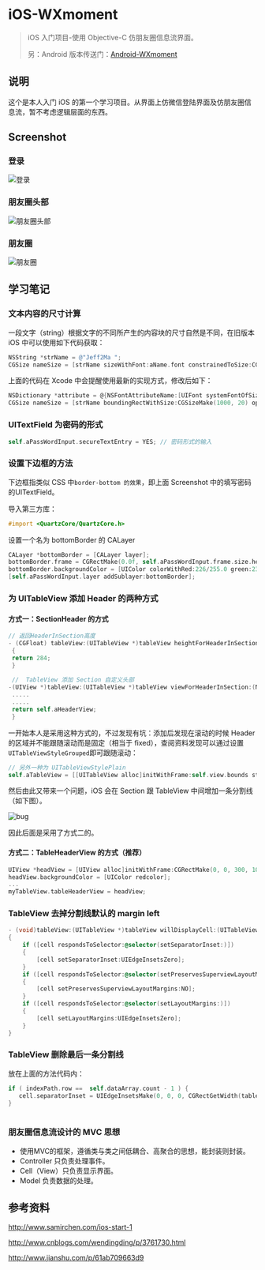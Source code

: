 # iOS-WXmoment

> iOS 入门项目-使用 Objective-C 仿朋友圈信息流界面。
> 
> 另：Android 版本传送门：[Android-WXmoment](https://github.com/Jeff2Ma/Android-WXmoment)

## 说明

这个是本人入门 iOS 的第一个学习项目。从界面上仿微信登陆界面及仿朋友圈信息流，暂不考虑逻辑层面的东西。

## Screenshot

### 登录
![登录](./_screenshot/login.png)

### 朋友圈头部

![朋友圈头部](./_screenshot/wxmoment.png)

### 朋友圈

![朋友圈](./_screenshot/wxmoment2.png)

## 学习笔记

### 文本内容的尺寸计算

一段文字（string）根据文字的不同所产生的内容块的尺寸自然是不同，在旧版本 iOS 中可以使用如下代码获取：

``` Objective-C
NSString *strName = @"Jeff2Ma ";
CGSize nameSize = [strName sizeWithFont:aName.font constrainedToSize:CGSizeMake(MAXFLOAT, aName.frame.size.height)];
```
上面的代码在 Xcode 中会提醒使用最新的实现方式，修改后如下：

``` Objective-C
NSDictionary *attribute = @{NSFontAttributeName:[UIFont systemFontOfSize:16]};
CGSize nameSize = [strName boundingRectWithSize:CGSizeMake(1000, 20) options: NSStringDrawingUsesLineFragmentOrigin | NSStringDrawingTruncatesLastVisibleLine | NSStringDrawingUsesFontLeading attributes:attribute context:nil].size;
```

### UITextField 为密码的形式

``` Objective-C
self.aPassWordInput.secureTextEntry = YES; // 密码形式的输入
```

### 设置下边框的方法

下边框指类似 CSS 中`border-bottom 的效果`，即上面 Screenshot 中的填写密码的UITextField。

导入第三方库：

``` Objective-C
#import <QuartzCore/QuartzCore.h>
```
设置一个名为 bottomBorder 的 CALayer

``` Objective-C
CALayer *bottomBorder = [CALayer layer];
bottomBorder.frame = CGRectMake(0.0f, self.aPassWordInput.frame.size.height - 1, self.aPassWordInput.frame.size.width, 1.0f);
bottomBorder.backgroundColor = [UIColor colorWithRed:226/255.0 green:230/255.0 blue:232/255.0 alpha:1].CGColor;
[self.aPassWordInput.layer addSublayer:bottomBorder];
```

### 为 UITableView 添加 Header 的两种方式

#### 方式一：SectionHeader 的方式

``` Objective-C
// 返回HeaderInSection高度
- (CGFloat) tableView:(UITableView *)tableView heightForHeaderInSection:(NSInteger)section
 {
 return 284;
 }
 
 //  TableView 添加 Section 自定义头部
-(UIView *)tableView:(UITableView *)tableView viewForHeaderInSection:(NSInteger)section{
 .....
 .....
 return self.aHeaderView;
 }
```

一开始本人是采用这种方式的，不过发现有坑：添加后发现在滚动的时候 Header 的区域并不能跟随滚动而是固定（相当于 fixed），查阅资料发现可以通过设置`UITableViewStyleGrouped`即可跟随滚动：

``` Objective-C
// 另外一种为 UITableViewStylePlain
self.aTableView = [[UITableView alloc]initWithFrame:self.view.bounds style:UITableViewStylePlain];
```

然后由此又带来一个问题，iOS 会在 Section 跟 TableView 中间增加一条分割线（如下图）。

![bug](./_screenshot/bug.png)

因此后面是采用了方式二的。

#### 方式二：TableHeaderView 的方式（推荐）

``` Objective-C
UIView *headView = [UIView alloc]initWithFrame:CGRectMake(0, 0, 300, 100);
headView.backgroundColor = [UIColor redcolor];
...
myTableView.tableHeaderView = headView;
```

### TableView 去掉分割线默认的 margin left

``` Objective-C
- (void)tableView:(UITableView *)tableView willDisplayCell:(UITableViewCell *)cell forRowAtIndexPath:(NSIndexPath *)indexPath
{
    if ([cell respondsToSelector:@selector(setSeparatorInset:)])
    {
        [cell setSeparatorInset:UIEdgeInsetsZero];
    }
    if ([cell respondsToSelector:@selector(setPreservesSuperviewLayoutMargins:)])
    {
        [cell setPreservesSuperviewLayoutMargins:NO];
    }
    if ([cell respondsToSelector:@selector(setLayoutMargins:)])
    {
        [cell setLayoutMargins:UIEdgeInsetsZero];
    }    
}

``` 

### TableView 删除最后一条分割线

放在上面的方法代码内：

``` Objective-C
if ( indexPath.row ==  self.dataArray.count - 1 ) {
   cell.separatorInset = UIEdgeInsetsMake(0, 0, 0, CGRectGetWidth(tableView.bounds));
}
    
``` 

### 朋友圈信息流设计的 MVC 思想

- 使用MVC的框架，遵循类与类之间低耦合、高聚合的思想，能封装则封装。
- Controller 只负责处理事件。
- Cell（View）只负责显示界面。
- Model 负责数据的处理。


## 参考资料

http://www.samirchen.com/ios-start-1

http://www.cnblogs.com/wendingding/p/3761730.html

http://www.jianshu.com/p/61ab709663d9


